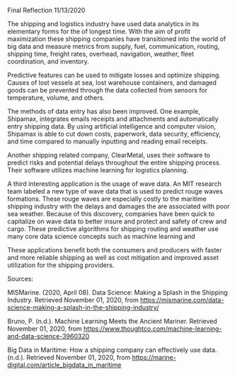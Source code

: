
Final Reflection                             	         							       11/13/2020

The shipping and logistics industry have used data analytics in its elementary forms for the of longest time. With the aim of profit maximization these shipping companies have transitioned into the world of big data and measure metrics from supply, fuel, communication, routing, shipping time, freight rates, overhead, navigation, weather, fleet coordination, and inventory.

Predictive features can be used to mitigate losses and optimize shipping. Causes of lost vessels at sea, lost warehouse containers, and damaged goods can be prevented through the data collected from sensors for temperature, volume, and others. 

The methods of data entry has also been improved. One example, Shipamax, integrates emails receipts and attachments and automatically entry shipping data. By using artificial intelligence and computer vision, Shipamax is able to cut down costs, paperwork, data security, efficiency, and time compared to manually inputting and reading email receipts. 

Another shipping related company, ClearMetal, uses their software to predict risks and potential delays throughout the entire shipping process. Their software utilizes machine learning for logistics planning. 

A third interesting application is the usage of wave data. An MIT research team labeled a new type of wave data that is used to predict rouge waves formations. These rouge waves are especially costly to the maritime shipping industry with the delays and damages the are associated with poor sea weather. Because of this discovery, companies have been quick to capitalize on wave data to better insure and protect and safety of crew and cargo. These predictive algorithms for shipping routing and weather use many core data science concepts such as machine learning and 

These applications benefit both the consumers and producers with faster and more reliable shipping as well as cost mitigation and improved asset utilization for the shipping providers. 

Sources:

MISMarine. (2020, April 08). Data Science: Making a Splash in the Shipping Industry. Retrieved November 01, 2020, from https://mismarine.com/data-science-making-a-splash-in-the-shipping-industry/

Bruno, P. (n.d.). Machine Learning Meets the Ancient Mariner. Retrieved November 01, 2020, from https://www.thoughtco.com/machine-learning-and-data-science-3960320

Big Data in Maritime: How a shipping company can effectively use data. (n.d.). Retrieved November 01, 2020, from https://marine-digital.com/article_bigdata_in_maritime
